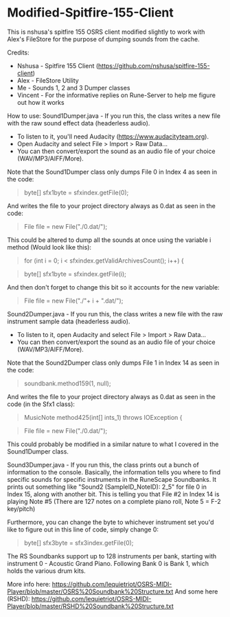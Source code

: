 # Modified-Spitfire-155-Client
This is nshusa's spitfire 155 OSRS client modified slightly to work with Alex's FileStore for the purpose of dumping sounds from the cache.

Credits:
* Nshusa - Spitfire 155 Client (https://github.com/nshusa/spitfire-155-client)
* Alex - FileStore Utility
* Me - Sounds 1, 2 and 3 Dumper classes
* Vincent - For the informative replies on Rune-Server to help me figure out how it works

How to use:
Sound1Dumper.java -
If you run this, the class writes a new file with the raw sound effect data (headerless audio).
* To listen to it, you'll need Audacity (https://www.audacityteam.org).
* Open Audacity and select File > Import > Raw Data...
* You can then convert/export the sound as an audio file of your choice (WAV/MP3/AIFF/More).

Note that the Sound1Dumper class only dumps File 0 in Index 4 as seen in the code:
> byte[] sfx1byte = sfxindex.getFile(0);

And writes the file to your project directory always as 0.dat as seen in the code:
> File file = new File("./0.dat/");

This could be altered to dump all the sounds at once using the variable i method (Would look like this):
> for (int i = 0; i < sfxindex.getValidArchivesCount(); i++) {

> byte[] sfx1byte = sfxindex.getFile(i);

And then don't forget to change this bit so it accounts for the new variable:
> File file = new File("./"+ i + ".dat/");


Sound2Dumper.java -
If you run this, the class writes a new file with the raw instrument sample data (headerless audio).
* To listen to it, open Audacity and select File > Import > Raw Data...
* You can then convert/export the sound as an audio file of your choice (WAV/MP3/AIFF/More).

Note that the Sound2Dumper class only dumps File 1 in Index 14 as seen in the code:
> soundbank.method159(1, null);

And writes the file to your project directory always as 0.dat as seen in the code (in the Sfx1 class):
> MusicNote method425(int[] ints_1) throws IOException {

> File file = new File("./0.dat/");

This could probably be modified in a similar nature to what I covered in the Sound1Dumper class.


Sound3Dumper.java - 
If you run this, the class prints out a bunch of information to the console.
Basically, the information tells you where to find specific sounds for specific instruments in the RuneScape Soundbanks.
It prints out something like "Sound2 (SampleID_NoteID): 2_5" for file 0 in Index 15, along with another bit.
This is telling you that File #2 in Index 14 is playing Note #5 (There are 127 notes on a complete piano roll, Note 5 = F-2 key/pitch)

Furthermore, you can change the byte to whichever instrument set you'd like to figure out in this line of code, simply change 0:
> byte[] sfx3byte = sfx3index.getFile(0);

The RS Soundbanks support up to 128 instruments per bank, starting with instrument 0 - Acoustic Grand Piano.
Following Bank 0 is Bank 1, which holds the various drum kits. 

More info here: https://github.com/lequietriot/OSRS-MIDI-Player/blob/master/OSRS%20Soundbank%20Structure.txt
And some here (RSHD): https://github.com/lequietriot/OSRS-MIDI-Player/blob/master/RSHD%20Soundbank%20Structure.txt
